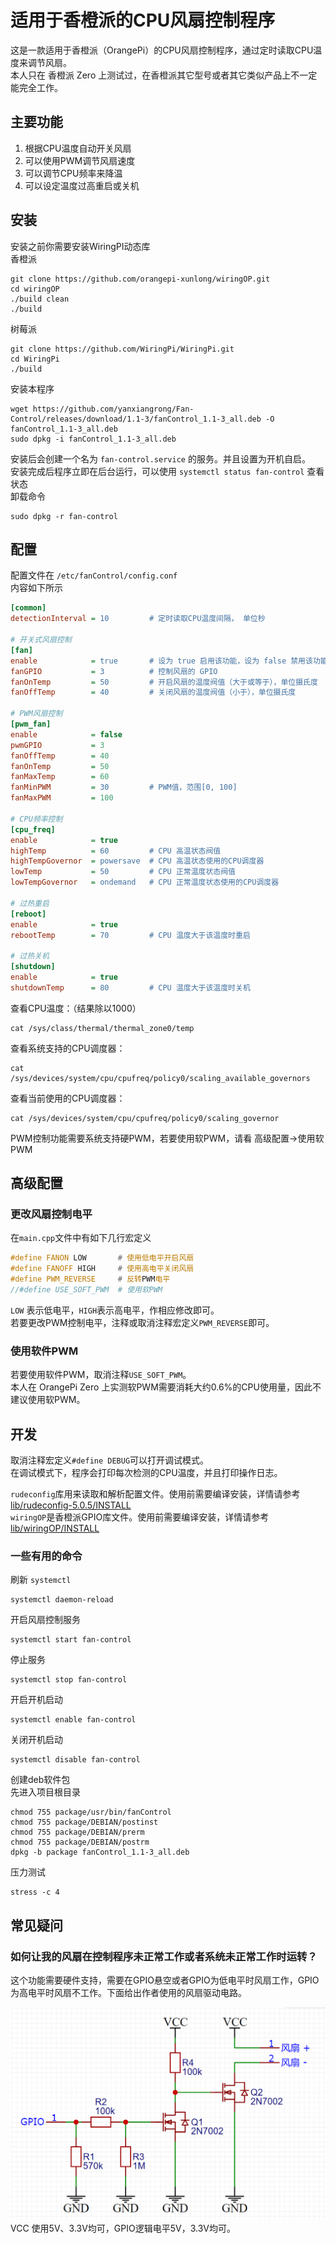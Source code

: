 # 适用于香橙派的CPU风扇控制程序

这是一款适用于香橙派（OrangePi）的CPU风扇控制程序，通过定时读取CPU温度来调节风扇。  
本人只在 香橙派 Zero 上测试过，在香橙派其它型号或者其它类似产品上不一定能完全工作。

## 主要功能
1. 根据CPU温度自动开关风扇
2. 可以使用PWM调节风扇速度
3. 可以调节CPU频率来降温
4. 可以设定温度过高重启或关机

## 安装
安装之前你需要安装WiringPI动态库  
香橙派
```shell
git clone https://github.com/orangepi-xunlong/wiringOP.git
cd wiringOP
./build clean
./build 
```

树莓派
```shell
git clone https://github.com/WiringPi/WiringPi.git
cd WiringPi
./build 
```

安装本程序
```shell
wget https://github.com/yanxiangrong/Fan-Control/releases/download/1.1-3/fanControl_1.1-3_all.deb -O fanControl_1.1-3_all.deb
sudo dpkg -i fanControl_1.1-3_all.deb
```
安装后会创建一个名为 `fan-control.service` 的服务。并且设置为开机自启。  
安装完成后程序立即在后台运行，可以使用 `systemctl status fan-control` 查看状态  
卸载命令
```shell
sudo dpkg -r fan-control
```

## 配置

配置文件在 `/etc/fanControl/config.conf`  
内容如下所示
```ini
[common]
detectionInterval = 10         # 定时读取CPU温度间隔， 单位秒

# 开关式风扇控制
[fan]
enable            = true       # 设为 true 启用该功能，设为 false 禁用该功能
fanGPIO           = 3          # 控制风扇的 GPIO
fanOnTemp         = 50         # 开启风扇的温度阀值（大于或等于），单位摄氏度
fanOffTemp        = 40         # 关闭风扇的温度阀值（小于），单位摄氏度

# PWM风扇控制
[pwm_fan]
enable            = false
pwmGPIO           = 3
fanOffTemp        = 40
fanOnTemp         = 50
fanMaxTemp        = 60
fanMinPWM         = 30         # PWM值，范围[0, 100]
fanMaxPWM         = 100

# CPU频率控制
[cpu_freq]
enable            = true
highTemp          = 60         # CPU 高温状态阀值
highTempGovernor  = powersave  # CPU 高温状态使用的CPU调度器
lowTemp           = 50         # CPU 正常温度状态阀值
lowTempGovernor   = ondemand   # CPU 正常温度状态使用的CPU调度器

# 过热重启
[reboot]
enable            = true
rebootTemp        = 70         # CPU 温度大于该温度时重启

# 过热关机
[shutdown]
enable            = true
shutdownTemp      = 80         # CPU 温度大于该温度时关机
```
查看CPU温度：（结果除以1000）
```shell
cat /sys/class/thermal/thermal_zone0/temp
```
查看系统支持的CPU调度器：
```shell
cat /sys/devices/system/cpu/cpufreq/policy0/scaling_available_governors
```
查看当前使用的CPU调度器：
````shell
cat /sys/devices/system/cpu/cpufreq/policy0/scaling_governor
````
PWM控制功能需要系统支持硬PWM，若要使用软PWM，请看 高级配置->使用软PWM

## 高级配置

### 更改风扇控制电平

在`main.cpp`文件中有如下几行宏定义
```c++
#define FANON LOW       # 使用低电平开启风扇
#define FANOFF HIGH     # 使用高电平关闭风扇
#define PWM_REVERSE     # 反转PWM电平
//#define USE_SOFT_PWM  # 使用软PWM
```
`LOW` 表示低电平，`HIGH`表示高电平，作相应修改即可。  
若要更改PWM控制电平，注释或取消注释宏定义`PWM_REVERSE`即可。  

### 使用软件PWM

若要使用软件PWM，取消注释`USE_SOFT_PWM`。  
本人在 OrangePi Zero 上实测软PWM需要消耗大约0.6%的CPU使用量，因此不建议使用软PWM。

## 开发

取消注释宏定义`#define DEBUG`可以打开调试模式。  
在调试模式下，程序会打印每次检测的CPU温度，并且打印操作日志。

`rudeconfig`库用来读取和解析配置文件。使用前需要编译安装，详情请参考 [lib/rudeconfig-5.0.5/INSTALL](third_party/rudeconfig-5.0.5/INSTALL)  
`wiringOP`是香橙派GPIO库文件。使用前需要编译安装，详情请参考 [lib/wiringOP/INSTALL](third_party/wiringOP/INSTALL)

### 一些有用的命令

刷新 `systemctl`
```shell
systemctl daemon-reload
```
开启风扇控制服务
```shell
systemctl start fan-control
```
停止服务
```shell
systemctl stop fan-control
```
开启开机启动
```shell
systemctl enable fan-control
```
关闭开机启动
```shell
systemctl disable fan-control
```

创建deb软件包  
先进入项目根目录
```shell
chmod 755 package/usr/bin/fanControl
chmod 755 package/DEBIAN/postinst
chmod 755 package/DEBIAN/prerm
chmod 755 package/DEBIAN/postrm
dpkg -b package fanControl_1.1-3_all.deb
```
压力测试
```shell
stress -c 4
```

## 常见疑问

### 如何让我的风扇在控制程序未正常工作或者系统未正常工作时运转？

这个功能需要硬件支持，需要在GPIO悬空或者GPIO为低电平时风扇工作，GPIO为高电平时风扇不工作。下面给出作者使用的风扇驱动电路。  

![alt 电路图](./picture/circuit.png)
VCC 使用5V、3.3V均可，GPIO逻辑电平5V，3.3V均可。
